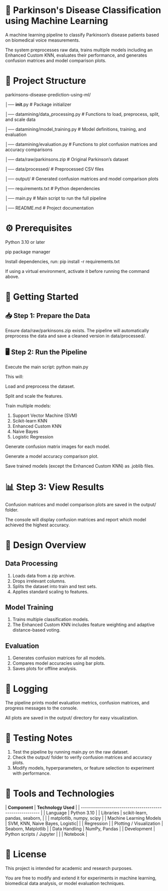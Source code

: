 # 🧠 Parkinson's Disease Classification using Machine Learning
A machine learning pipeline to classify Parkinson’s disease patients based on biomedical voice measurements.

The system preprocesses raw data, trains multiple models including an Enhanced Custom KNN, evaluates their performance, and generates confusion matrices and model comparison plots.


# 📁 Project Structure

parkinsons-disease-prediction-using-ml/

│── __init__.py                   # Package initializer

│── datamining/data_processing.py            # Functions to load, preprocess, split, and scale data

│── datamining/model_training.py             # Model definitions, training, and evaluation

│── datamining/evaluation.py                 # Functions to plot confusion matrices and accuracy comparisons

│── data/raw/parkinsons.zip            # Original Parkinson’s dataset

│── data/processed/                    # Preprocessed CSV files

│── output/                           # Generated confusion matrices and model comparison plots

│── requirements.txt                  # Python dependencies

│── main.py                           # Main script to run the full pipeline

│── README.md                         # Project documentation


# ⚙️ Prerequisites
Python 3.10 or later

pip package manager

Install dependencies, run: pip install -r requirements.txt

If using a virtual environment, activate it before running the command above.


# 🚀 Getting Started
## 📥 Step 1: Prepare the Data
Ensure data/raw/parkinsons.zip exists. The pipeline will automatically preprocess the data and save a cleaned version in data/processed/.

## 🖥️ Step 2: Run the Pipeline
Execute the main script: python main.py

This will:

Load and preprocess the dataset.

Split and scale the features.

Train multiple models:

1. Support Vector Machine (SVM)
2. Scikit-learn KNN
3. Enhanced Custom KNN
4. Naive Bayes
5. Logistic Regression

Generate confusion matrix images for each model.

Generate a model accuracy comparison plot.

Save trained models (except the Enhanced Custom KNN) as .joblib files.


# 📊 Step 3: View Results
Confusion matrices and model comparison plots are saved in the output/ folder.

The console will display confusion matrices and report which model achieved the highest accuracy.


# 🧠 Design Overview
## Data Processing
1. Loads data from a zip archive.
2. Drops irrelevant columns.
3. Splits the dataset into train and test sets.
4. Applies standard scaling to features.

## Model Training
1. Trains multiple classification models.
2. The Enhanced Custom KNN includes feature weighting and adaptive distance-based voting.

## Evaluation
1. Generates confusion matrices for all models.
2. Compares model accuracies using bar plots.
3. Saves plots for offline analysis.


# 🧾 Logging
The pipeline prints model evaluation metrics, confusion matrices, and progress messages to the console.

All plots are saved in the output/ directory for easy visualization.


# 🧪 Testing Notes
1. Test the pipeline by running main.py on the raw dataset.
2. Check the output/ folder to verify confusion matrices and accuracy plots.
3. Modify models, hyperparameters, or feature selection to experiment with performance.


# 🧰 Tools and Technologies
| **Component**            | **Technology Used**            |
| --------------------------------------------------------- |
| Language                 | Python 3.10                    |
| Libraries                | scikit-learn, pandas, seaborn, |
|                          | matplotlib, numpy, scipy       |
| Machine Learning Models  | SVM, KNN, Naive Bayes, Logistic|
|                          | Regression                     | 
| Plotting / Visualization | Seaborn, Matplotlib            |
| Data Handling            | NumPy, Pandas                  |
| Development              | Python scripts / Jupyter       |
|                          | Notebook                       |


# 📘 License
This project is intended for academic and research purposes.

You are free to modify and extend it for experiments in machine learning, biomedical data analysis, or model evaluation techniques.

